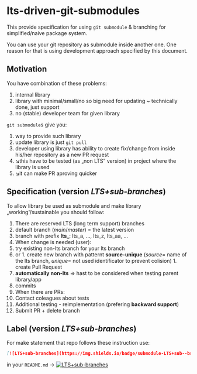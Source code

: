 # lts-driven-git-submodules
This provide specification for using `git submodule` &amp; branching for simplified/naive package system.

You can use your git repository as submodule inside another one. One reason for that is using development approach specified by this document.

## Motivation
You have combination of these problems:
1. internal library
2. library with minimal/small/no so big need for updating ~ technically done, just support
3. no (stable) developer team for given library

`git submodule`s give you:
1. way to provide such library
2. update library is just `git pull`
3. developer using library has ability to create fix/change from inside his/her repository as a new PR request
4. ↘this have to be tested (as „non LTS” version) in project where the library is used
5. ↘it can make PR aproving quicker

## Specification (version *LTS+sub-branches*)
To allow library be used as submodule and make library „working”/sustainable you should follow:
1. There are reserved LTS (long term support) branches
  1. default branch (*main*/*master*) = the latest version
  1. branch with prefix **lts_**: lts_a, …, lts_z, lts_aa, …
1. When change is needed (user):
  1. try existing non-lts branch for your lts branch
  1. or
    1. create new branch with patternt **source-unique** (*source*= name of the lts branch, *unique*= not used identificator to prevent colision)
    1. create Pull Request
  1. **automatically non-lts** ⇒ hast to be considered when testing parent library/app
  1. commits
1. When there are PRs:
  1. Contact coleagues about tests
  1. Additional testing - reimplementation (prefering **backward support**)
  1. Submit PR + delete branch

## Label (version *LTS+sub-branches*)
For make statement that repo follows these instruction use:
```markdown
[![LTS+sub-branches](https://img.shields.io/badge/submodule-LTS+sub--branches-informational?style=flat-square&logo=git)](https://github.com/IndigoMultimediaTeam/lts-driven-git-submodules)
```
in your `README.md` → [![LTS+sub-branches](https://img.shields.io/badge/submodule-LTS+sub--branches-informational?style=flat-square&logo=git)](https://github.com/IndigoMultimediaTeam/lts-driven-git-submodules)
